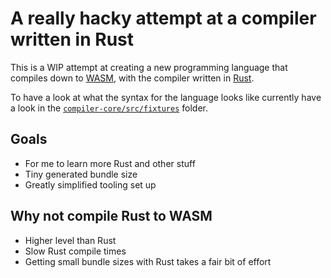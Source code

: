 # A really hacky attempt at a compiler written in Rust

This is a WIP attempt at creating a new programming language that compiles down to [WASM](https://webassembly.org/), with the compiler written in [Rust](https://www.rust-lang.org/).

To have a look at what the syntax for the language looks like currently have a look in the [`compiler-core/src/fixtures`](compiler-core/src/fixtures) folder.

## Goals

- For me to learn more Rust and other stuff
- Tiny generated bundle size
- Greatly simplified tooling set up

## Why not compile Rust to WASM

- Higher level than Rust
- Slow Rust compile times
- Getting small bundle sizes with Rust takes a fair bit of effort

